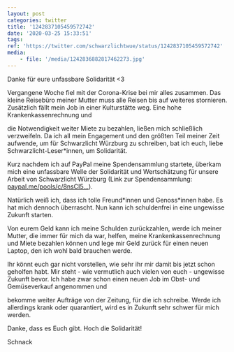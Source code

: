 ```yaml
---
layout: post
categories: twitter
title: '1242837105459572742'
date: '2020-03-25 15:33:51'
tags: 
ref: 'https://twitter.com/schwarzlichtwue/status/1242837105459572742'
media:
    - file: '/media/1242836882817462273.jpg'
---
```

Danke für eure unfassbare Solidarität &lt;3



Vergangene Woche fiel mit der Corona-Krise bei mir alles zusammen. Das kleine Reisebüro meiner Mutter muss alle Reisen bis auf weiteres stornieren. Zusätzlich fällt mein Job in einer Kulturstätte weg. Eine hohe Krankenkassenrechnung und  


die Notwendigkeit weiter Miete zu bezahlen, ließen mich schließlich verzweifeln. Da ich all mein Engagement und den größten Teil meiner Zeit aufwende, um für Schwarzlicht Würzburg zu schreiben, bat ich euch, liebe Schwarzlicht-Leser\*innen, um Solidarität. 


Kurz nachdem ich auf PayPal meine Spendensammlung startete, überkam mich eine unfassbare Welle der Solidarität und Wertschätzung für unsere Arbeit von Schwarzlicht Würzburg (Link zur Spendensammlung: [paypal.me/pools/c/8nsCI5…](http://paypal.me/pools/c/8nsCI5qBz6)). 


Natürlich weiß ich, dass ich tolle Freund\*innen und Genoss\*innen habe. Es hat mich dennoch überrascht. Nun kann ich schuldenfrei in eine ungewisse Zukunft starten. 


Von eurem Geld kann ich meine Schulden zurückzahlen, werde ich meiner Mutter, die immer für mich da war, helfen, meine Krankenkassenrechnung und Miete bezahlen können und lege mir Geld zurück für einen neuen Laptop, den ich wohl bald brauchen werde. 


Ihr könnt euch gar nicht vorstellen, wie sehr ihr mir damit bis jetzt schon geholfen habt. Mir steht - wie vermutlich auch vielen von euch - ungewisse Zukunft bevor. Ich habe zwar schon einen neuen Job im Obst- und Gemüseverkauf angenommen und 


bekomme weiter Aufträge von der Zeitung, für die ich schreibe. Werde ich allerdings krank oder quarantiert, wird es in Zukunft sehr schwer für mich werden.



Danke, dass es Euch gibt. Hoch die Solidarität!

Schnack 

